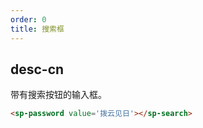 ```yaml
---
order: 0
title: 搜索框
---
```


## desc-cn 
带有搜索按钮的输入框。

```html
<sp-password value='拨云见日'></sp-search>
```


```jsx
```
